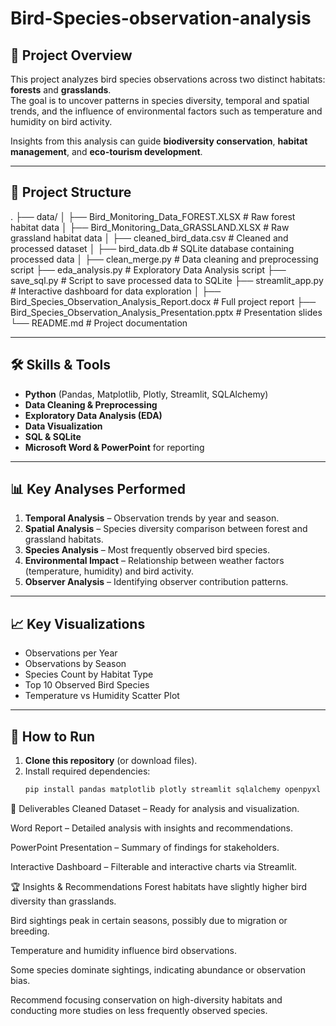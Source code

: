# Bird-Species-observation-analysis


## 📌 Project Overview
This project analyzes bird species observations across two distinct habitats: **forests** and **grasslands**.  
The goal is to uncover patterns in species diversity, temporal and spatial trends, and the influence of environmental factors such as temperature and humidity on bird activity.

Insights from this analysis can guide **biodiversity conservation**, **habitat management**, and **eco-tourism development**.

---

## 📂 Project Structure

.
├── data/
│ ├── Bird_Monitoring_Data_FOREST.XLSX # Raw forest habitat data
│ ├── Bird_Monitoring_Data_GRASSLAND.XLSX # Raw grassland habitat data
│ ├── cleaned_bird_data.csv # Cleaned and processed dataset
│ ├── bird_data.db # SQLite database containing processed data
│
├── clean_merge.py # Data cleaning and preprocessing script
├── eda_analysis.py # Exploratory Data Analysis script
├── save_sql.py # Script to save processed data to SQLite
├── streamlit_app.py # Interactive dashboard for data exploration
│
├── Bird_Species_Observation_Analysis_Report.docx # Full project report
├── Bird_Species_Observation_Analysis_Presentation.pptx # Presentation slides
└── README.md # Project documentation


---

## 🛠 Skills & Tools
- **Python** (Pandas, Matplotlib, Plotly, Streamlit, SQLAlchemy)
- **Data Cleaning & Preprocessing**
- **Exploratory Data Analysis (EDA)**
- **Data Visualization**
- **SQL & SQLite**
- **Microsoft Word & PowerPoint** for reporting

---

## 📊 Key Analyses Performed
1. **Temporal Analysis** – Observation trends by year and season.
2. **Spatial Analysis** – Species diversity comparison between forest and grassland habitats.
3. **Species Analysis** – Most frequently observed bird species.
4. **Environmental Impact** – Relationship between weather factors (temperature, humidity) and bird activity.
5. **Observer Analysis** – Identifying observer contribution patterns.

---

## 📈 Key Visualizations
- Observations per Year
- Observations by Season
- Species Count by Habitat Type
- Top 10 Observed Bird Species
- Temperature vs Humidity Scatter Plot

---

## 🚀 How to Run

1. **Clone this repository** (or download files).
2. Install required dependencies:
   ```bash
   pip install pandas matplotlib plotly streamlit sqlalchemy openpyxl python-docx python-pptx
📜 Deliverables
Cleaned Dataset – Ready for analysis and visualization.

Word Report – Detailed analysis with insights and recommendations.

PowerPoint Presentation – Summary of findings for stakeholders.

Interactive Dashboard – Filterable and interactive charts via Streamlit.

🏆 Insights & Recommendations
Forest habitats have slightly higher bird diversity than grasslands.

Bird sightings peak in certain seasons, possibly due to migration or breeding.

Temperature and humidity influence bird observations.

Some species dominate sightings, indicating abundance or observation bias.

Recommend focusing conservation on high-diversity habitats and conducting more studies on less frequently observed species.

